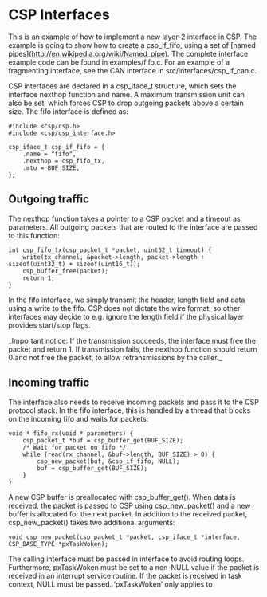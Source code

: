CSP Interfaces
==============

This is an example of how to implement a new layer-2 interface in CSP. The example is going to show how to create a csp\_if\_fifo, using a set of \[named pipes\](<http://en.wikipedia.org/wiki/Named_pipe>). The complete interface example code can be found in examples/fifo.c. For an example of a fragmenting interface, see the CAN interface in src/interfaces/csp\_if\_can.c.

CSP interfaces are declared in a csp\_iface\_t structure, which sets the interface nexthop function and name. A maximum transmission unit can also be set, which forces CSP to drop outgoing packets above a certain size. The fifo interface is defined as:

``` sourceCode
#include <csp/csp.h>
#include <csp/csp_interface.h>

csp_iface_t csp_if_fifo = {
    .name = "fifo",
    .nexthop = csp_fifo_tx,
    .mtu = BUF_SIZE,
};
```

Outgoing traffic
----------------

The nexthop function takes a pointer to a CSP packet and a timeout as parameters. All outgoing packets that are routed to the interface are passed to this function:

``` sourceCode
int csp_fifo_tx(csp_packet_t *packet, uint32_t timeout) {
    write(tx_channel, &packet->length, packet->length + sizeof(uint32_t) + sizeof(uint16_t));
    csp_buffer_free(packet);
    return 1;
}
```

In the fifo interface, we simply transmit the header, length field and data using a write to the fifo. CSP does not dictate the wire format, so other interfaces may decide to e.g. ignore the length field if the physical layer provides start/stop flags.

\_Important notice: If the transmission succeeds, the interface must free the packet and return 1. If transmission fails, the nexthop function should return 0 and not free the packet, to allow retransmissions by the caller.\_

Incoming traffic
----------------

The interface also needs to receive incoming packets and pass it to the CSP protocol stack. In the fifo interface, this is handled by a thread that blocks on the incoming fifo and waits for packets:

``` sourceCode
void * fifo_rx(void * parameters) {
    csp_packet_t *buf = csp_buffer_get(BUF_SIZE);
    /* Wait for packet on fifo */
    while (read(rx_channel, &buf->length, BUF_SIZE) > 0) {
        csp_new_packet(buf, &csp_if_fifo, NULL);
        buf = csp_buffer_get(BUF_SIZE);
    }
}
```

A new CSP buffer is preallocated with csp\_buffer\_get(). When data is received, the packet is passed to CSP using csp\_new\_packet() and a new buffer is allocated for the next packet. In addition to the received packet, csp\_new\_packet() takes two additional arguments:

``` sourceCode
void csp_new_packet(csp_packet_t *packet, csp_iface_t *interface, CSP_BASE_TYPE *pxTaskWoken);
```

The calling interface must be passed in interface to avoid routing loops. Furthermore, pxTaskWoken must be set to a non-NULL value if the packet is received in an interrupt service routine. If the packet is received in task context, NULL must be passed. ‘pxTaskWoken’ only applies to
